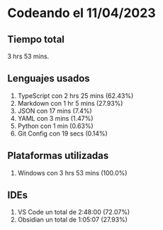 # Codeando el 11/04/2023

## Tiempo total
3 hrs 53 mins.

## Lenguajes usados
1. TypeScript con 2 hrs 25 mins (62.43%)
1. Markdown con 1 hr 5 mins (27.93%)
1. JSON con 17 mins (7.4%)
1. YAML con 3 mins (1.47%)
1. Python con 1 min (0.63%)
1. Git Config con 19 secs (0.14%)

## Plataformas utilizadas
1. Windows con 3 hrs 53 mins (100.0%)

## IDEs
1. VS Code un total de 2:48:00 (72.07%)
1. Obsidian un total de 1:05:07 (27.93%)
